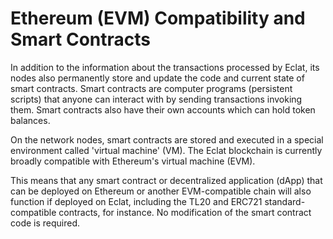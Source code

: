 # Ethereum (EVM) Compatibility and Smart Contracts

In addition to the information about the transactions processed by Eclat, its nodes also permanently store and update the code and current state of smart contracts. Smart contracts are computer programs (persistent scripts) that anyone can interact with by sending transactions invoking them. Smart contracts also have their own accounts which can hold token balances.  

On the network nodes, smart contracts are stored and executed in a special environment called 'virtual machine' (VM). The Eclat blockchain is currently broadly compatible with Ethereum's virtual machine (EVM). 

This means that any smart contract or decentralized application (dApp) that can be deployed on Ethereum or another EVM-compatible chain will also function if deployed on Eclat, including the TL20 and ERC721 standard-compatible contracts, for instance. No modification of the smart contract code is required. 
